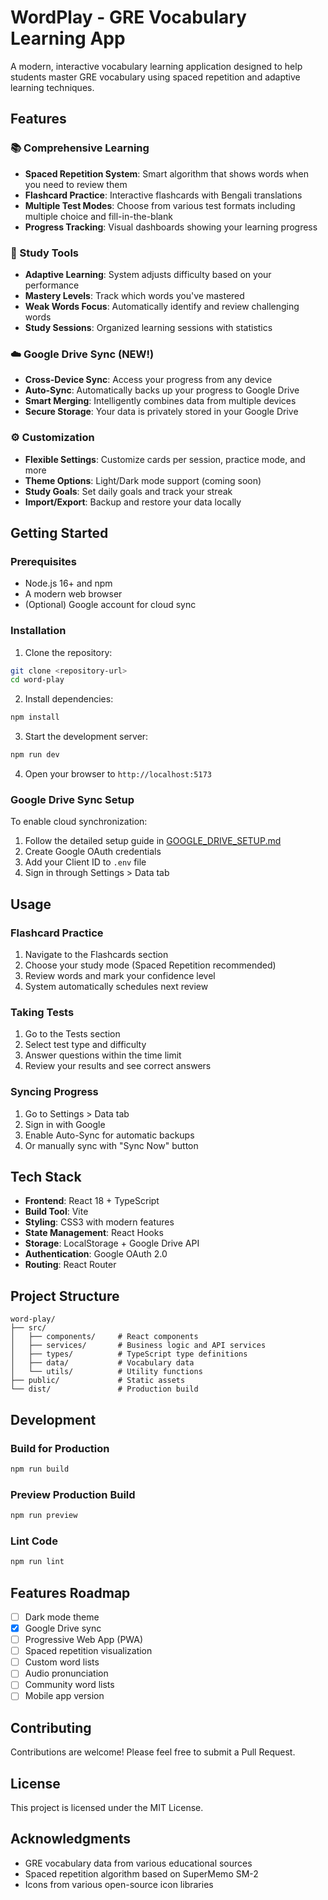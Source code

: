 # WordPlay - GRE Vocabulary Learning App

A modern, interactive vocabulary learning application designed to help students master GRE vocabulary using spaced repetition and adaptive learning techniques.

## Features

### 📚 Comprehensive Learning
- **Spaced Repetition System**: Smart algorithm that shows words when you need to review them
- **Flashcard Practice**: Interactive flashcards with Bengali translations
- **Multiple Test Modes**: Choose from various test formats including multiple choice and fill-in-the-blank
- **Progress Tracking**: Visual dashboards showing your learning progress

### 🎯 Study Tools
- **Adaptive Learning**: System adjusts difficulty based on your performance
- **Mastery Levels**: Track which words you've mastered
- **Weak Words Focus**: Automatically identify and review challenging words
- **Study Sessions**: Organized learning sessions with statistics

### ☁️ Google Drive Sync (NEW!)
- **Cross-Device Sync**: Access your progress from any device
- **Auto-Sync**: Automatically backs up your progress to Google Drive
- **Smart Merging**: Intelligently combines data from multiple devices
- **Secure Storage**: Your data is privately stored in your Google Drive

### ⚙️ Customization
- **Flexible Settings**: Customize cards per session, practice mode, and more
- **Theme Options**: Light/Dark mode support (coming soon)
- **Study Goals**: Set daily goals and track your streak
- **Import/Export**: Backup and restore your data locally

## Getting Started

### Prerequisites
- Node.js 16+ and npm
- A modern web browser
- (Optional) Google account for cloud sync

### Installation

1. Clone the repository:
```bash
git clone <repository-url>
cd word-play
```

2. Install dependencies:
```bash
npm install
```

3. Start the development server:
```bash
npm run dev
```

4. Open your browser to `http://localhost:5173`

### Google Drive Sync Setup

To enable cloud synchronization:

1. Follow the detailed setup guide in [GOOGLE_DRIVE_SETUP.md](./GOOGLE_DRIVE_SETUP.md)
2. Create Google OAuth credentials
3. Add your Client ID to `.env` file
4. Sign in through Settings > Data tab

## Usage

### Flashcard Practice
1. Navigate to the Flashcards section
2. Choose your study mode (Spaced Repetition recommended)
3. Review words and mark your confidence level
4. System automatically schedules next review

### Taking Tests
1. Go to the Tests section
2. Select test type and difficulty
3. Answer questions within the time limit
4. Review your results and see correct answers

### Syncing Progress
1. Go to Settings > Data tab
2. Sign in with Google
3. Enable Auto-Sync for automatic backups
4. Or manually sync with "Sync Now" button

## Tech Stack

- **Frontend**: React 18 + TypeScript
- **Build Tool**: Vite
- **Styling**: CSS3 with modern features
- **State Management**: React Hooks
- **Storage**: LocalStorage + Google Drive API
- **Authentication**: Google OAuth 2.0
- **Routing**: React Router

## Project Structure

```
word-play/
├── src/
│   ├── components/     # React components
│   ├── services/       # Business logic and API services
│   ├── types/          # TypeScript type definitions
│   ├── data/           # Vocabulary data
│   └── utils/          # Utility functions
├── public/             # Static assets
└── dist/               # Production build
```

## Development

### Build for Production
```bash
npm run build
```

### Preview Production Build
```bash
npm run preview
```

### Lint Code
```bash
npm run lint
```

## Features Roadmap

- [ ] Dark mode theme
- [x] Google Drive sync
- [ ] Progressive Web App (PWA)
- [ ] Spaced repetition visualization
- [ ] Custom word lists
- [ ] Audio pronunciation
- [ ] Community word lists
- [ ] Mobile app version

## Contributing

Contributions are welcome! Please feel free to submit a Pull Request.

## License

This project is licensed under the MIT License.

## Acknowledgments

- GRE vocabulary data from various educational sources
- Spaced repetition algorithm based on SuperMemo SM-2
- Icons from various open-source icon libraries
